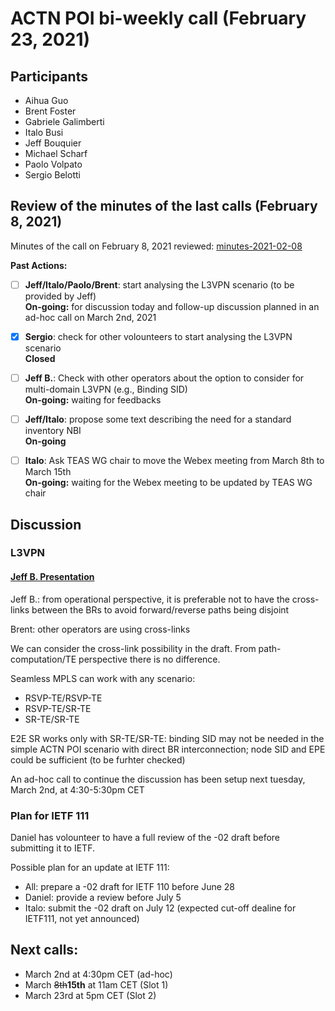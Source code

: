 # ACTN POI bi-weekly call (February 23, 2021)

## Participants
- Aihua Guo
- Brent Foster
- Gabriele Galimberti
- Italo Busi
- Jeff Bouquier
- Michael Scharf
- Paolo Volpato
- Sergio Belotti

## Review of the minutes of the last calls (February 8, 2021)

Minutes of the call on February 8, 2021 reviewed: [minutes-2021-02-08](https://github.com/FabioPeruzzini/actn-poi/blob/master/minutes/minutes-2021-02-08.md)

**Past Actions:**

- [ ] **Jeff/Italo/Paolo/Brent**: start analysing the L3VPN scenario (to be provided by Jeff)\
__On-going:__ for discussion today and follow-up discussion planned in an ad-hoc call on March 2nd, 2021

- [x] **Sergio**: check for other volounteers to start analysing the L3VPN scenario\
__Closed__

- [ ] __Jeff B.__: Check with other operators about the option to consider for multi-domain L3VPN (e.g., Binding SID)\
__On-going:__ waiting for feedbacks

- [ ] **Jeff/Italo**: propose some text describing the need for a standard inventory NBI\
__On-going__

- [ ] **Italo**: Ask TEAS WG chair to move the Webex meeting from March 8th to March 15th\
__On-going:__ waiting for the Webex meeting to be updated by TEAS WG chair

## Discussion

### L3VPN

#### [Jeff B. Presentation](https://github.com/FabioPeruzzini/actn-poi/files/6031172/IETF.draft.POI.v02.discussions.on.scenario.4.2.v092.Sent.pptx)

Jeff B.: from operational perspective, it is preferable not to have the cross-links between the BRs to avoid forward/reverse paths being disjoint

Brent: other operators are using cross-links

We can consider the cross-link possibility in the draft. From path-computation/TE perspective there is no difference.

Seamless MPLS can work with any scenario:
- RSVP-TE/RSVP-TE
- RSVP-TE/SR-TE
- SR-TE/SR-TE

E2E SR works only with SR-TE/SR-TE: binding SID may not be needed in the simple ACTN POI scenario with direct BR interconnection; node SID and EPE could be sufficient (to be furhter checked)

An ad-hoc call to continue the discussion has been setup next tuesday, March 2nd, at 4:30-5:30pm CET

### Plan for IETF 111

Daniel has volounteer to have a full review of the -02 draft before submitting it to IETF.

Possible plan for an update at IETF 111:
- All: prepare a -02 draft for IETF 110 before June 28
- Daniel: provide a review before July 5
- Italo: submit the -02 draft on July 12 (expected cut-off dealine for IETF111, not yet announced)

## Next calls:
- March 2nd at 4:30pm CET (ad-hoc)
- March ~~8th~~**15th** at 11am CET (Slot 1)
- March 23rd at 5pm CET (Slot 2)
